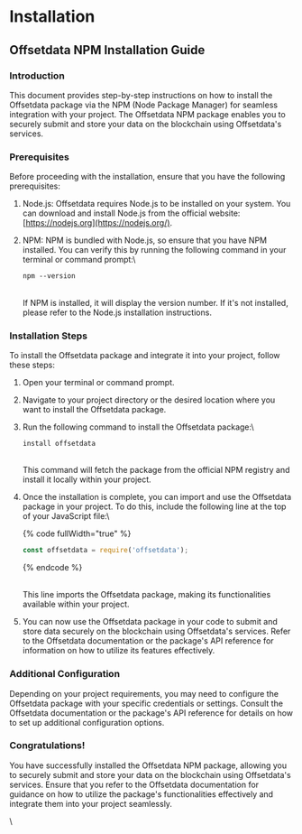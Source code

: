 # Installation

## Offsetdata NPM Installation Guide

### Introduction

This document provides step-by-step instructions on how to install the Offsetdata package via the NPM (Node Package Manager) for seamless integration with your project. The Offsetdata NPM package enables you to securely submit and store your data on the blockchain using Offsetdata's services.

### Prerequisites

Before proceeding with the installation, ensure that you have the following prerequisites:

1. Node.js: Offsetdata requires Node.js to be installed on your system. You can download and install Node.js from the official website: [https://nodejs.org](https://nodejs.org/).
2.  NPM: NPM is bundled with Node.js, so ensure that you have NPM installed. You can verify this by running the following command in your terminal or command prompt:\


    ```css
    npm --version
    ```

    \
    If NPM is installed, it will display the version number. If it's not installed, please refer to the Node.js installation instructions.

### Installation Steps

To install the Offsetdata package and integrate it into your project, follow these steps:

1. Open your terminal or command prompt.
2. Navigate to your project directory or the desired location where you want to install the Offsetdata package.
3.  Run the following command to install the Offsetdata package:\


    ```
    install offsetdata
    ```

    \
    This command will fetch the package from the official NPM registry and install it locally within your project.
4.  Once the installation is complete, you can import and use the Offsetdata package in your project. To do this, include the following line at the top of your JavaScript file:\


    {% code fullWidth="true" %}
    ```javascript
    const offsetdata = require('offsetdata');
    ```
    {% endcode %}



    \
    This line imports the Offsetdata package, making its functionalities available within your project.
5. You can now use the Offsetdata package in your code to submit and store data securely on the blockchain using Offsetdata's services. Refer to the Offsetdata documentation or the package's API reference for information on how to utilize its features effectively.

### Additional Configuration

Depending on your project requirements, you may need to configure the Offsetdata package with your specific credentials or settings. Consult the Offsetdata documentation or the package's API reference for details on how to set up additional configuration options.

### Congratulations!

You have successfully installed the Offsetdata NPM package, allowing you to securely submit and store your data on the blockchain using Offsetdata's services. Ensure that you refer to the Offsetdata documentation for guidance on how to utilize the package's functionalities effectively and integrate them into your project seamlessly.

\
